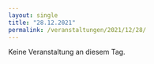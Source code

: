 ```yaml
---
layout: single
title: "28.12.2021"
permalink: /veranstaltungen/2021/12/28/
---
```


Keine Veranstaltung an diesem Tag.
